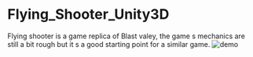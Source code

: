 # Flying_Shooter_Unity3D
Flying shooter is a game replica of Blast valey, the game s mechanics are still a bit rough but it s a good starting point for a similar game.
![demo](https://user-images.githubusercontent.com/17766221/44610765-9e550c00-a7f5-11e8-8702-809380ae71c6.png)
